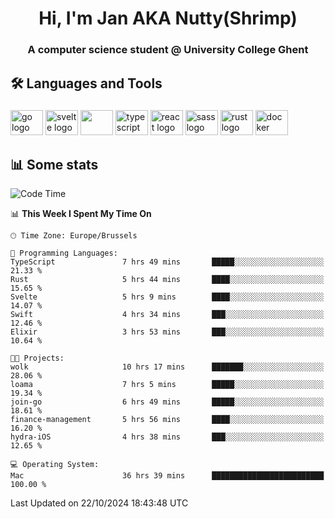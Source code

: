 <h1 align="center">Hi, I'm Jan AKA Nutty(Shrimp)</h1>
<h3 align="center">A computer science student @ University College Ghent</h3>

<h2 align="left">🛠️ Languages and Tools</h2>

###

<div align="left">
  <img src="https://cdn.jsdelivr.net/gh/devicons/devicon/icons/go/go-original.svg" height="40" width="52" alt="go logo"  />
  <img src="https://cdn.jsdelivr.net/gh/devicons/devicon@latest/icons/svelte/svelte-original.svg"  height="40" width="52" alt="svelte logo" />
  <img src="https://cdn.jsdelivr.net/gh/devicons/devicon@latest/icons/tailwindcss/tailwindcss-original.svg" height="40" width="52" />
  <img src="https://cdn.jsdelivr.net/gh/devicons/devicon/icons/typescript/typescript-original.svg" height="40" width="52" alt="typescript logo"  />
  <img src="https://cdn.jsdelivr.net/gh/devicons/devicon/icons/react/react-original.svg" height="40" width="52" alt="react logo"  />
  <img src="https://cdn.jsdelivr.net/gh/devicons/devicon/icons/sass/sass-original.svg" height="40" width="52" alt="sass logo"  />
  <img src="https://cdn.jsdelivr.net/gh/devicons/devicon@latest/icons/rust/rust-original.svg" height="40" width="52" alt="rust logo" />
  <img src="https://cdn.jsdelivr.net/gh/devicons/devicon/icons/docker/docker-original.svg" height="40" width="52" alt="docker logo"  />
</div>

<h2>📊 Some stats</h2>

<!--START_SECTION:waka-->
![Code Time](http://img.shields.io/badge/Code%20Time-5%2C178%20hrs%207%20mins-blue)

📊 **This Week I Spent My Time On** 

```text
🕑︎ Time Zone: Europe/Brussels

💬 Programming Languages: 
TypeScript               7 hrs 49 mins       █████░░░░░░░░░░░░░░░░░░░░   21.33 % 
Rust                     5 hrs 44 mins       ████░░░░░░░░░░░░░░░░░░░░░   15.65 % 
Svelte                   5 hrs 9 mins        ████░░░░░░░░░░░░░░░░░░░░░   14.07 % 
Swift                    4 hrs 34 mins       ███░░░░░░░░░░░░░░░░░░░░░░   12.46 % 
Elixir                   3 hrs 53 mins       ███░░░░░░░░░░░░░░░░░░░░░░   10.64 % 

🐱‍💻 Projects: 
wolk                     10 hrs 17 mins      ███████░░░░░░░░░░░░░░░░░░   28.06 % 
loama                    7 hrs 5 mins        █████░░░░░░░░░░░░░░░░░░░░   19.34 % 
join-go                  6 hrs 49 mins       █████░░░░░░░░░░░░░░░░░░░░   18.61 % 
finance-management       5 hrs 56 mins       ████░░░░░░░░░░░░░░░░░░░░░   16.20 % 
hydra-iOS                4 hrs 38 mins       ███░░░░░░░░░░░░░░░░░░░░░░   12.65 % 

💻 Operating System: 
Mac                      36 hrs 39 mins      █████████████████████████   100.00 % 
```


 Last Updated on 22/10/2024 18:43:48 UTC
<!--END_SECTION:waka-->
